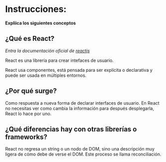 # Instrucciones:

**Expliica los siguientes conceptos**

## ¿Qué es React?

*Entra la documentación oficial de [reactjs](https://reactjs.org/)*


React es una librería para crear intefaces de usuario.

React usa componentes, está pensada para ser explícita o declarativa y puede ser
usada en múltiples entornos.

## ¿Por qué surge?

Como respuesta a nueva forma de declarar interfaces de usuario. En React no
necesitas ver como cambia la información para después desplegarla, React lo hace
por uno.

## ¿Qué diferencias hay con otras librerías o frameworks?

React no regresa un string o un nodo de DOM, sino una descripción muy ligera de
cómo debe de verse el DOM. Este proceso se llama reconciliación.
